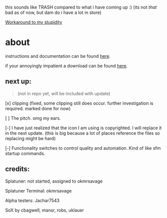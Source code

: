 this sounds like TRASH compared to what i have coming up :)
(its not *that* bad as of now, but dam do i have a lot in store)

[Workaround to my stupidity](https://github.com/okmrsavageYT/Splatuner/issues/4#issue-920663046)

# about

instructions and documentation can be found [here](https://okmrsavageyt.github.io/Splatuner/).

if your annoyingly impatient a download can be found [here](https://okmrsavageyt.github.io/Splatuner/download).

## next up:
> (not in repo yet, will be included with update)

[x] clipping (fixed, some clipping still does occur. further investigation is required. marked done for now)

[ ] The pitch. omg my ears.

[-] I have just realized that the icon I am using is copyrighted. I will replace it in the next update. (this is big because a lot of places reference the files so replacing might be hard)

[-] Functionality switches to control quality and automation. Kind of like sfm startup commands.


## credits:

Splatuner: not started, assigned to okmrsavage

Splatuner Terminal: okmrsavage

Alpha testers: Jachar7543

SoX by cbagwell, mansr, robs, uklauer
